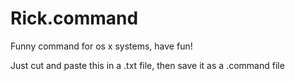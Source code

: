 # Rick.command
Funny command for os x systems, have fun!

Just cut and paste this in a .txt file, then save it as a .command file
